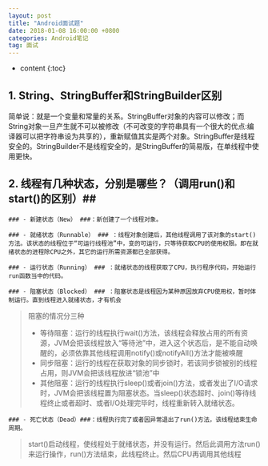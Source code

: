 ```yaml
---
layout: post
title: "Android面试题"
date: 2018-01-08 16:00:00 +0800
categories: Android笔记
tag: 面试
---
```

* content
{:toc}

## 1. String、StringBuffer和StringBuilder区别 ##
简单说：就是一个变量和常量的关系。StringBuffer对象的内容可以修改；而String对象一旦产生就不可以被修改（不可改变的字符串具有一个很大的优点:编译器可以把字符串设为共享的），重新赋值其实是两个对象。StringBuffer是线程安全的。StringBuilder不是线程安全的，是StringBuffer的简易版，在单线程中使用更快。

## 2. 线程有几种状态，分别是哪些？（调用run()和start()的区别）##
	### - 新建状态（New） ###：新创建了一个线程对象。

	### - 就绪状态（Runnable） ### ：线程对象创建后，其他线程调用了该对象的start()方法。该状态的线程位于“可运行线程池”中，变的可运行，只等待获取CPU的使用权限。即在就绪状态的进程除CPU之外，其它的运行所需资源都已全部获得。

	### - 运行状态（Running） ### ：就绪状态的线程获取了CPU，执行程序代码，开始运行run函数当中的代码。

	### - 阻塞状态（Blocked） ### ：阻塞状态是线程因为某种原因放弃CPU使用权，暂时体制运行。直到线程进入就绪状态，才有机会
>阻塞的情况分三种
>- 等待阻塞：运行的线程执行wait()方法，该线程会释放占用的所有资源，JVM会把该线程放入“等待池”中，进入这个状态后，是不能自动唤醒的，必须依靠其他线程调用notify()或notifyAll()方法才能被唤醒
>- 同步阻塞：运行的线程在获取对象的同步锁时，若该同步锁被别的线程占用，则JVM会把该线程放进“锁池”中
>- 其他阻塞：运行的线程执行sleep()或者join()方法，或者发出了I/O请求时，JVM会把该线程置为阻塞状态。当sleep()状态超时、join()等待线程终止或者超时、或者I/O处理完毕时，线程重新转入就绪状态。

	### - 死亡状态（Dead）###：线程执行完了或者因异常退出了run()方法，该线程结束生命周期。


> start()启动线程，使线程处于就绪状态，并没有运行。然后此调用方法run()来运行操作，run()方法结束，此线程终止。然后CPU再调用其他线程